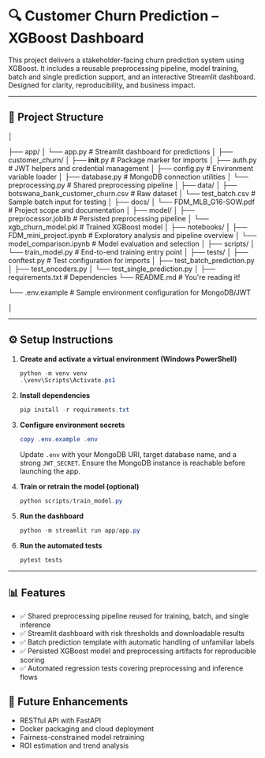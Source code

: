 # 🔍 Customer Churn Prediction – XGBoost Dashboard 

This project delivers a stakeholder-facing churn prediction system using XGBoost. It includes a reusable preprocessing pipeline, model training, batch and single prediction support, and an interactive Streamlit dashboard. Designed for clarity, reproducibility, and business impact.

---

## 📁 Project Structure

│

├── app/
│       └── app.py              # Streamlit dashboard for predictions
│
├── customer_churn/
│       ├── __init__.py         # Package marker for imports
│       ├── auth.py             # JWT helpers and credential management
│       ├── config.py           # Environment variable loader
│       ├── database.py         # MongoDB connection utilities
│       └── preprocessing.py    # Shared preprocessing pipeline
│
├── data/
│       ├── botswana_bank_customer_churn.csv    # Raw dataset
│       └── test_batch.csv                     # Sample batch input for testing
│
├── docs/
│       └── FDM_MLB_G16-SOW.pdf     # Project scope and documentation
│
├── model/
│       ├── preprocessor.joblib    # Persisted preprocessing pipeline
│       └── xgb_churn_model.pkl    # Trained XGBoost model
│
├── notebooks/
│       ├── FDM_mini_project.ipynb   # Exploratory analysis and pipeline overview
│       └── model_comparison.ipynb   # Model evaluation and selection
│
├── scripts/
│       └── train_model.py       # End-to-end training entry point
│
├── tests/
│       ├── conftest.py          # Test configuration for imports
│       ├── test_batch_prediction.py
│       ├── test_encoders.py
│       └── test_single_prediction.py
│
├── requirements.txt           # Dependencies
└── README.md                  # You're reading it!

└── .env.example               # Sample environment configuration for MongoDB/JWT

│

---

## ⚙️ Setup Instructions

1. **Create and activate a virtual environment (Windows PowerShell)**
   ```powershell
   python -m venv venv
   .\venv\Scripts\Activate.ps1
   ```

2. **Install dependencies**
   ```powershell
   pip install -r requirements.txt
   ```

3. **Configure environment secrets**
   ```powershell
   copy .env.example .env
   ```
   Update `.env` with your MongoDB URI, target database name, and a strong `JWT_SECRET`. Ensure the MongoDB instance is reachable before launching the app.

4. **Train or retrain the model (optional)**
   ```powershell
   python scripts/train_model.py
   ```

5. **Run the dashboard**
   ```powershell
   python -m streamlit run app/app.py
   ```

6. **Run the automated tests**
   ```powershell
   pytest tests
   ```

---

## 📊 Features
- ✅ Shared preprocessing pipeline reused for training, batch, and single inference
- ✅ Streamlit dashboard with risk thresholds and downloadable results
- ✅ Batch prediction template with automatic handling of unfamiliar labels
- ✅ Persisted XGBoost model and preprocessing artifacts for reproducible scoring
- ✅ Automated regression tests covering preprocessing and inference flows

## 🚀 Future Enhancements
- RESTful API with FastAPI
- Docker packaging and cloud deployment
- Fairness-constrained model retraining
- ROI estimation and trend analysis


